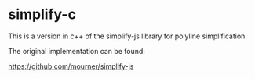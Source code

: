 # simplify-c
This is a version in c++ of the simplify-js library for polyline simplification.

The original implementation can be found:

https://github.com/mourner/simplify-js
